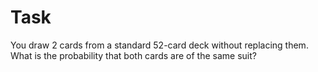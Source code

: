 # Task

You draw 2 cards from a standard 52-card deck without replacing them. What is the probability that both cards are of the same suit?
